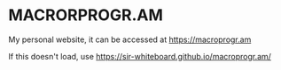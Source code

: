 # MACRORPROGR.AM
My personal website, it can be accessed at https://macroprogr.am

If this doesn't load, use https://sir-whiteboard.github.io/macroprogr.am/
